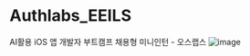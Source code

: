 # Authlabs_EEILS
AI활용 iOS 앱 개발자 부트캠프 채용형 미니인턴 - 오스랩스
![image](https://github.com/Changhyun-Kyle/Authlabs_EEILS/assets/101093592/4679b732-a68e-40ff-b14a-c5b120a070d9)
